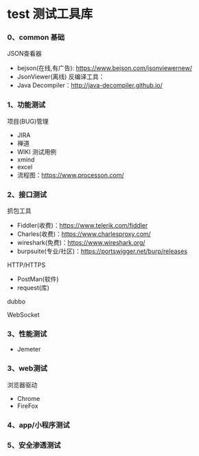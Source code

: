 # test 测试工具库
### 0、common 基础
JSON查看器
- bejson(在线,有广告): https://www.bejson.com/jsonviewernew/
- JsonViewer(离线)
反编译工具：
- Java Decompiler：http://java-decompiler.github.io/

### 1、功能测试
项目(BUG)管理
- JIRA
- 禅道
- WIKI
测试用例
- xmind
- excel
- 流程图：https://www.processon.com/

### 2、接口测试
抓包工具
- Fiddler(收费)：https://www.telerik.com/fiddler
- Charles(收费)：https://www.charlesproxy.com/
- wireshark(免费)：https://www.wireshark.org/
- burpsuite(专业/社区)：https://portswigger.net/burp/releases

HTTP/HTTPS
- PostMan(软件)
- request(库)

dubbo

WebSocket

### 3、性能测试
- Jemeter

### 3、web测试
浏览器驱动
- Chrome
- FireFox

### 4、app/小程序测试

### 5、安全渗透测试